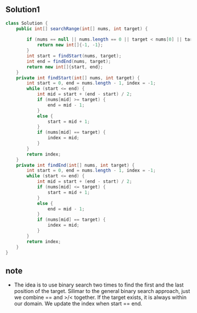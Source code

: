 ## Solution1
``` java
class Solution {
    public int[] searchRange(int[] nums, int target) {
        
        if (nums == null || nums.length == 0 || target < nums[0] || target > nums[nums.length - 1]) {
            return new int[]{-1, -1};
        }
        int start = findStart(nums, target);
        int end = findEnd(nums, target);
        return new int[]{start, end};
    }
    private int findStart(int[] nums, int target) {
        int start = 0, end = nums.length - 1, index = -1;
        while (start <= end) {
            int mid = start + (end - start) / 2;
            if (nums[mid] >= target) {
                end = mid - 1;
            }
            else {
                start = mid + 1;
            }
            if (nums[mid] == target) {
                index = mid;
            }
        }
        return index;
    }
    private int findEnd(int[] nums, int target) {
        int start = 0, end = nums.length - 1, index = -1;
        while (start <= end) {
            int mid = start + (end - start) / 2;
            if (nums[mid] <= target) {
                start = mid + 1;
            }
            else {
                end = mid - 1;
            }
            if (nums[mid] == target) {
                index = mid;
            }
        }
        return index;
    }
}
```

## note
* The idea is to use binary search two times to find the first and the last position of the target. Silimar to the general 
binary search approach, just we combine == and >/< together. If the target exists, it is always within our domain. We update 
the index when start == end.
